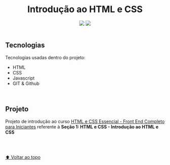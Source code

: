 <h1 align=center>Introdução ao HTML e CSS</h1>

<!---Esses são exemplos. Veja https://shields.io para outras pessoas ou para personalizar este conjunto de escudos. Você pode querer incluir dependências, status do projeto e informações de licença aqui--->

<div align=center>
<img src="https://img.shields.io/github/repo-size/mellralla/01_introducao_HTML_CSS?color=ffa6d2&label=general%20size&logo=github&logoColor=ffa6d2&style=for-the-badge"/>
<img src="https://img.shields.io/github/languages/count/mellralla/01_introducao_HTML_CSS?color=ffa6d2&label=LANGUAGES&style=for-the-badge"/>
</div>

<br>

## Tecnologias

Tecnologias usadas dentro do projeto:

- HTML
- CSS
- Javascript
- GIT & Github

<br>

## Projeto

Projeto de introdução ao curso [HTML e CSS Essencial - Front End Completo para Iniciantes](https://www.udemy.com/course/html-essencial-desenvolvimento-front-end/) referente à **Seção 1: HTML e CSS - Introdução ao HTML e CSS**


<br>

<!---## Layout

Caso o projeto tenha um conceito real de visualização, como projetos de front-end, adicionar aqui o site e/ou o projeto em terceiros.--->

<br>

[⬆ Voltar ao topo](#01_introducao_HTML_CSS)<br>